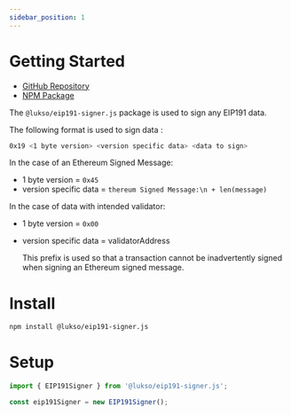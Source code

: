 ```yaml
---
sidebar_position: 1
---
```


# Getting Started

- [GitHub Repository](https://github.com/lukso-network/tools-eip191-signer)
- [NPM Package](https://www.npmjs.com/package/@lukso/eip191-signer.js)

The `@lukso/eip191-signer.js` package is used to sign any EIP191 data.

The following format is used to sign data :

```bash
0x19 <1 byte version> <version specific data> <data to sign>
```

In the case of an Ethereum Signed Message:

- 1 byte version = `0x45`
- version specific data = `thereum Signed Message:\n + len(message)`

In the case of data with intended validator:

- 1 byte version = `0x00`
- version specific data = validatorAddress

  This prefix is used so that a transaction cannot be inadvertently signed when signing an Ethereum signed message.

# Install

```bash
npm install @lukso/eip191-signer.js
```

# Setup

```javascript
import { EIP191Signer } from '@lukso/eip191-signer.js';

const eip191Signer = new EIP191Signer();
```
